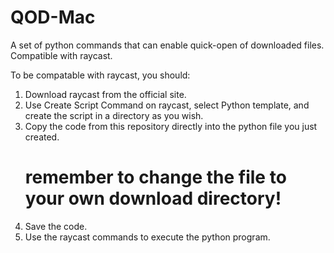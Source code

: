 # QOD-Mac
A set of python commands that can enable quick-open of downloaded files. Compatible with raycast.

To be compatable with raycast, you should:
1. Download raycast from the official site.
2. Use Create Script Command on raycast, select Python template, and create the script in a directory as you wish.
3. Copy the code from this repository directly into the python file you just created.
   # remember to change the file to your own download directory!
4. Save the code.
5. Use the raycast commands to execute the python program.
